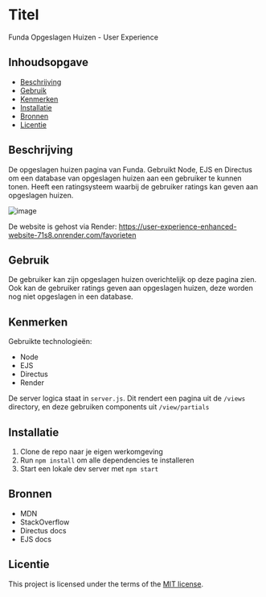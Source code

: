 # Titel
Funda Opgeslagen Huizen - User Experience

## Inhoudsopgave

  * [Beschrijving](#beschrijving)
  * [Gebruik](#gebruik)
  * [Kenmerken](#kenmerken)
  * [Installatie](#installatie)
  * [Bronnen](#bronnen)
  * [Licentie](#licentie)

## Beschrijving
De opgeslagen huizen pagina van Funda. Gebruikt Node, EJS en Directus om een database van opgeslagen huizen aan een gebruiker te kunnen tonen.
Heeft een ratingsysteem waarbij de gebruiker ratings kan geven aan opgeslagen huizen.

![image](https://github.com/Robin1224/user-experience-enhanced-website/assets/81151231/4de01ba0-f3af-44c7-99b9-2474f440060c)


De website is gehost via Render:
https://user-experience-enhanced-website-71s8.onrender.com/favorieten

## Gebruik
De gebruiker kan zijn opgeslagen huizen overichtelijk op deze pagina zien. Ook kan de gebruiker ratings geven aan opgeslagen huizen, deze worden nog niet opgeslagen in een database.

## Kenmerken

Gebruikte technologieën:
* Node
* EJS
* Directus
* Render

De server logica staat in `server.js`. Dit rendert een pagina uit de `/views` directory, en deze gebruiken components uit `/view/partials`

## Installatie

1. Clone de repo naar je eigen werkomgeving
2. Run `npm install` om alle dependencies te installeren
3. Start een lokale dev server met `npm start`

## Bronnen
* MDN
* StackOverflow
* Directus docs
* EJS docs

## Licentie

This project is licensed under the terms of the [MIT license](./LICENSE).
